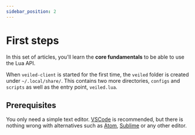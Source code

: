 ```yaml
---
sidebar_position: 2
---
```


# First steps

In this set of articles, you'll learn the **core fundamentals** to be able to use the Lua API.

When `veiled-client` is started for the first time, the `veiled` folder is created under `~/.local/share/`.
This contains two more directories, `configs` and `scripts` as well as the entry point, `veiled.lua`.

## Prerequisites

[url_vscode]: https://code.visualstudio.com/
[url_atom]: https://atom.io/
[url_sublime]: https://www.sublimetext.com/

You only need a simple text editor. [VSCode][url_vscode] is recommended, but there is nothing wrong with alternatives such as [Atom][url_atom], [Sublime][url_sublime] or any other editor.
